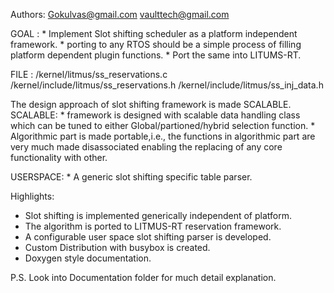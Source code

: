 Authors: Gokulvas@gmail.com
	 vaulttech@gmail.com

GOAL : * Implement Slot shifting scheduler as a platform independent framework.
       * porting to any RTOS should be a simple process of filling platform dependent plugin functions.
       * Port the same into LITUMS-RT.

FILE : /kernel/litmus/ss_reservations.c
       /kernel/include/litmus/ss_reservations.h
       /kernel/include/litmus/ss_inj_data.h

The design approach of slot shifting framework is made SCALABLE.
SCALABLE: 
	* framework is designed with scalable data handling class which can be tuned to either Global/partioned/hybrid selection function. 
	* Algorithmic part is made portable,i.e., the functions in algorithmic part are very much made disassociated enabling the replacing of any core functionality with other.

USERSPACE: 
	* A generic slot shifting specific table parser.

Highlights:
* Slot shifting is implemented generically independent of platform.
* The algorithm is ported to LITMUS-RT reservation framework.
* A configurable user space slot shifting parser is developed.
* Custom Distribution with busybox is created.
* Doxygen style documentation.

P.S. Look into Documentation folder for much detail explanation.
